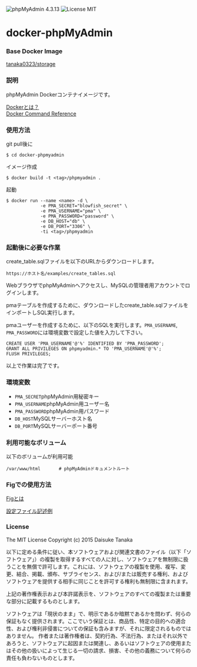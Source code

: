 ![phpMyAdmin 4.3.13](https://img.shields.io/badge/phpMyAdmin-4.3.13-brightgreen.svg) ![License MIT](https://img.shields.io/badge/license-MIT-blue.svg)

# docker-phpMyAdmin

### Base Docker Image

[tanaka0323/storage](https://bitbucket.org/tanaka0323/docker-storage "tanaka0323/storage")

### 説明

phpMyAdmin Dockerコンテナイメージです。

[Dockerとは？](https://docs.docker.com/ "Dockerとは？")  
[Docker Command Reference](https://docs.docker.com/reference/commandline/cli/ "Docker Command Reference")

### 使用方法

git pull後に

    $ cd docker-phpmyadmin

イメージ作成

    $ docker build -t <tag>/phpmyadmin .

起動

    $ docker run --name <name> -d \
                 -e PMA_SECRET="blowfish_secret" \
                 -e PMA_USERNAME="pma" \
                 -e PMA_PASSWORD="password" \
                 -e DB_HOST="db" \
                 -e DB_PORT="3306" \
                 -ti <tag>/phpmyadmin

### 起動後に必要な作業

create_table.sqlファイルを以下のURLからダウンロードします。

    https://ホスト名/examples/create_tables.sql

WebブラウザでphpMyAdminへアクセスし、MySQLの管理者用アカウントでログインします。

pmaテーブルを作成するために、ダウンロードしたcreate_table.sqlファイルをインポートしSQL実行します。

pmaユーザーを作成するために、以下のSQLを実行します。<code>PMA_USERNAME</code>, <code>PMA_PASSWORD</code>には環境変数で設定した値を入力して下さい。

    CREATE USER 'PMA_USERNAME'@'%' IDENTIFIED BY 'PMA_PASSWORD';
    GRANT ALL PRIVILEGES ON phpmyadmin.* TO 'PMA_USERNAME'@'%';
    FLUSH PRIVILEGES;

以上で作業は完了です。

### 環境変数

- <code>PMA_SECRET</code>phpMyAdmin用秘密キー
- <code>PMA_USERNAME</code>phpMyAdmin用ユーザー名
- <code>PMA_PASSWORD</code>phpMyAdmin用パスワード
- <code>DB_HOST</code>MySQLサーバーホスト名
- <code>DB_PORT</code>MySQLサーバーポート番号

### 利用可能なボリューム

以下のボリュームが利用可能

    /var/www/html       # phpMyAdminドキュメントルート

### Figでの使用方法

[Figとは](http://www.fig.sh/ "Figとは")  

[設定ファイル記述例](https://bitbucket.org/tanaka0323/fig-examples "設定ファイル記述例")

### License

The MIT License
Copyright (c) 2015 Daisuke Tanaka

以下に定める条件に従い、本ソフトウェアおよび関連文書のファイル（以下「ソフトウェア」）の複製を取得するすべての人に対し、ソフトウェアを無制限に扱うことを無償で許可します。これには、ソフトウェアの複製を使用、複写、変更、結合、掲載、頒布、サブライセンス、および/または販売する権利、およびソフトウェアを提供する相手に同じことを許可する権利も無制限に含まれます。

上記の著作権表示および本許諾表示を、ソフトウェアのすべての複製または重要な部分に記載するものとします。

ソフトウェアは「現状のまま」で、明示であるか暗黙であるかを問わず、何らの保証もなく提供されます。ここでいう保証とは、商品性、特定の目的への適合性、および権利非侵害についての保証も含みますが、それに限定されるものではありません。 作者または著作権者は、契約行為、不法行為、またはそれ以外であろうと、ソフトウェアに起因または関連し、あるいはソフトウェアの使用またはその他の扱いによって生じる一切の請求、損害、その他の義務について何らの責任も負わないものとします。